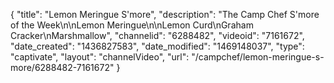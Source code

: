 {
    "title": "Lemon Meringue S'more",
    "description": "The Camp Chef S'more of the Week\n\nLemon Meringue\n\nLemon Curd\nGraham Cracker\nMarshmallow",
    "channelid": "6288482",
    "videoid": "7161672",
    "date_created": "1436827583",
    "date_modified": "1469148037",
    "type": "captivate",
    "layout": "channelVideo",
    "url": "\/campchef\/lemon-meringue-s-more\/6288482-7161672"
}